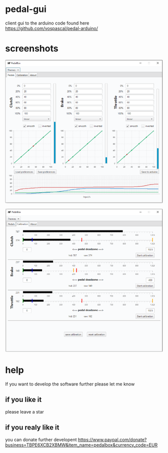 # pedal-gui
client gui to the arduino code found here https://github.com/vospascal/pedal-arduino/

# screenshots
![Alt text](pedals_tab.png?raw=true "pedals tab")

![Alt text](calibration_tab.png?raw=true "calibration tab")

# help
If you want to develop the software further please let me know

## if you like it
please leave a star

## if you realy like it
you can donate further developent https://www.paypal.com/donate?business=TBPE6XCB2XBMW&item_name=pedalbox&currency_code=EUR
